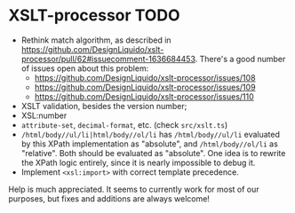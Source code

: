 XSLT-processor TODO
=====

* Rethink match algorithm, as described in https://github.com/DesignLiquido/xslt-processor/pull/62#issuecomment-1636684453. There's a good number of issues open about this problem:
    * https://github.com/DesignLiquido/xslt-processor/issues/108
    * https://github.com/DesignLiquido/xslt-processor/issues/109
    * https://github.com/DesignLiquido/xslt-processor/issues/110
* XSLT validation, besides the version number;
* XSL:number
* `attribute-set`, `decimal-format`, etc. (check `src/xslt.ts`)
* `/html/body//ul/li|html/body//ol/li` has `/html/body//ul/li` evaluated by this XPath implementation as "absolute", and `/html/body//ol/li` as "relative". Both should be evaluated as "absolute". One idea is to rewrite the XPath logic entirely, since it is nearly impossible to debug it.
* Implement `<xsl:import>` with correct template precedence. 

Help is much appreciated. It seems to currently work for most of our purposes, but fixes and additions are always welcome!

